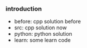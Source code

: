 ### introduction
- before: cpp solution before
- src: cpp solution now
- python: python solution
- learn: some learn code
